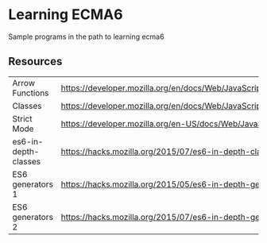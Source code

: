 # Learning ECMA6 

Sample programs in the path to learning ecma6


## Resources

| | |
| --- | ------ |
| Arrow Functions | https://developer.mozilla.org/en/docs/Web/JavaScript/Reference/Functions/Arrow_functions |
| Classes | https://developer.mozilla.org/en/docs/Web/JavaScript/Reference/Classes |
| Strict Mode | https://developer.mozilla.org/en-US/docs/Web/JavaScript/Reference/Strict_mode |
| es6-in-depth-classes | https://hacks.mozilla.org/2015/07/es6-in-depth-classes/ |
| ES6 generators 1 | https://hacks.mozilla.org/2015/05/es6-in-depth-generators/ |
| ES6 generators 2 | https://hacks.mozilla.org/2015/07/es6-in-depth-generators-continued/ | 
